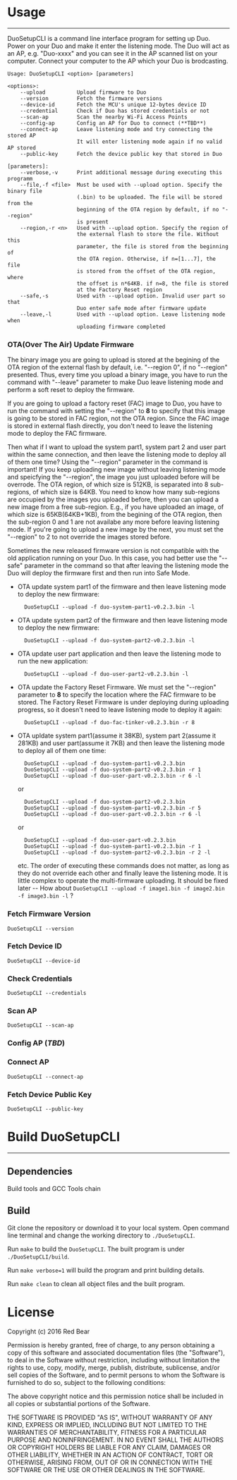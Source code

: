 # Usage
---

DuoSetupCLI is a command line interface program for setting up Duo. Power on your Duo and make it enter the listening mode. The Duo will act as an AP, e.g. "Duo-xxxx" and you can see it in the AP scanned list on your computer. Connect your computer to the AP which your Duo is brodcasting.

    Usage: DuoSetupCLI <option> [parameters] 
	
    <options>:
        --upload          Upload firmware to Duo
        --version         Fetch the firmware versions
        --device-id       Fetch the MCU's unique 12-bytes device ID
        --credential      Check if Duo has stored credentials or not
        --scan-ap         Scan the nearby Wi-Fi Access Points
        --config-ap       Config an AP for Duo to connect (**TBD**)
        --connect-ap      Leave listening mode and try connecting the stored AP
                          It will enter listening mode again if no valid AP stored
        --public-key      Fetch the device public key that stored in Duo

    [parameters]:
        --verbose,-v      Print additional message during executing this programm
        --file,-f <file>  Must be used with --upload option. Specify the binary file
                          (.bin) to be uploaded. The file will be stored from the
                          beginning of the OTA region by default, if no "--region"
                          is present
        --region,-r <n>   Used with --upload option. Specify the region of
                          the external flash to store the file. Without this
                          parameter, the file is stored from the beginning of
                          the OTA region. Otherwise, if n=[1...7], the file
                          is stored from the offset of the OTA region, where
                          the offset is n*64KB. if n=8, the file is stored
                          at the Factory Reset region
        --safe,-s         Used with --upload option. Invalid user part so that
                          Duo enter safe mode after firmware update
        --leave,-l        Used with --upload option. Leave listening mode when
                          uploading firmware completed

### OTA(Over The Air) Update Firmware

The binary image you are going to upload is stored at the begining of the OTA region of the external flash by default, i.e. "--region 0", if no "--region" presented. Thus, every time you upload a binary image, you have to run the command with "--leave" parameter to make Duo leave listening mode and perform a soft reset to deploy the firmware.    

If you are going to upload a factory reset (FAC) image to Duo, you have to run the command with setting the "--region" to **8** to specify that this image is going to be stored in FAC region, not the OTA region. Since the FAC image is stored in external flash directly, you don't need to leave the listening mode to deploy the FAC firmware.    

Then what if I want to upload the system part1, system part 2 and user part within the same connection, and then leave the listening mode to deploy all of them one time? Using the "--region" parameter in the command is important! If you keep uploading new image without leaving listening mode and speicfying the "--region", the image you just uploaded before will be overrode. The OTA region, of which size is 512KB, is separated into 8 sub-regions, of which size is 64KB. You need to know how many sub-regions are occupied by the images you uploaded before, then you can upload a new image from a free sub-region. E.g., if you have uploaded an image, of which size is 65KB(64KB+1KB), from the begining of the OTA region, then the sub-region 0 and 1 are not availabe any more before leaving listening mode. If you're going to upload a new image by the next, you must set the "--region" to 2 to not override the images stored before.

Sometimes the new released firmware version is not compatible with the old application running on your Duo. In this case, you had better use the "--safe" parameter in the command so that after leaving the listening mode the Duo will deploy the firmware first and then run into Safe Mode.

* OTA update system part1 of the firmware and then leave listening mode to deploy the new firmware:    

        DuoSetupCLI --upload -f duo-system-part1-v0.2.3.bin -l

* OTA update system part2 of the firmware and then leave listening mode to deploy the new firmware:

        DuoSetupCLI --upload -f duo-system-part2-v0.2.3.bin -l

* OTA update user part application and then leave the listening mode to run the new application:

        DuoSetupCLI --upload -f duo-user-part2-v0.2.3.bin -l

* OTA update the Factory Reset Firmware. We must set the "--region" parameter to **8** to specify the location where the FAC firmware to be stored. The Factory Reset Firmware is under deploying during uploading progress, so it doesn't need to leave listening mode to deploy it again:

        DuoSetupCLI --upload -f duo-fac-tinker-v0.2.3.bin -r 8

* OTA upldate system part1(assume it 38KB), system part 2(assume it 281KB) and user part(assume it 7KB) and then leave the listening mode to deploy all of them one time:

        DuoSetupCLI --upload -f duo-system-part1-v0.2.3.bin 
        DuoSetupCLI --upload -f duo-system-part2-v0.2.3.bin -r 1
        DuoSetupCLI --upload -f duo-user-part-v0.2.3.bin -r 6 -l

    or

        DuoSetupCLI --upload -f duo-system-part2-v0.2.3.bin 
        DuoSetupCLI --upload -f duo-system-part1-v0.2.3.bin -r 5
        DuoSetupCLI --upload -f duo-user-part-v0.2.3.bin -r 6 -l

    or

        DuoSetupCLI --upload -f duo-user-part-v0.2.3.bin 
        DuoSetupCLI --upload -f duo-system-part1-v0.2.3.bin -r 1
        DuoSetupCLI --upload -f duo-system-part2-v0.2.3.bin -r 2 -l

    etc. The order of executing these commands does not matter, as long as they do not override each other and finally leave the listening mode. It is little complex to operate the multi-firmware uploading. It should be fixed later -- How about `DuoSetupCLI --upload -f image1.bin -f image2.bin -f image3.bin -l` ?

### Fetch Firmware Version

    DuoSetupCLI --version

### Fetch Device ID

    DuoSetupCLI --device-id

### Check Credentials

    DuoSetupCLI --credentials

### Scan AP

    DuoSetupCLI --scan-ap

### Config AP (*TBD*)

### Connect AP

    DuoSetupCLI --connect-ap

### Fetch Device Public Key

    DuoSetupCLI --public-key

    
# Build DuoSetupCLI
---

## Dependencies

Build tools and GCC Tools chain

## Build
Git clone the repository or download it to your local system. Open command line terminal and change the working directory to `./DuoSetupCLI`.

Run `make` to build the `DuoSetupCLI`. The built program is under `./DuoSetupCLI/build`.

Run `make verbose=1` will build the program and print building details.

Run `make clean` to clean all object files and the built program.

# License

Copyright (c) 2016 Red Bear

Permission is hereby granted, free of charge, to any person obtaining a copy of this software and associated documentation files (the "Software"), to deal in the Software without restriction, including without limitation the rights to use, copy, modify, merge, publish, distribute, sublicense, and/or sell copies of the Software, and to permit persons to whom the Software is furnished to do so, subject to the following conditions:

The above copyright notice and this permission notice shall be included in all copies or substantial portions of the Software.

THE SOFTWARE IS PROVIDED "AS IS", WITHOUT WARRANTY OF ANY KIND, EXPRESS OR IMPLIED, INCLUDING BUT NOT LIMITED TO THE WARRANTIES OF MERCHANTABILITY, FITNESS FOR A PARTICULAR PURPOSE AND NONINFRINGEMENT. IN NO EVENT SHALL THE AUTHORS OR COPYRIGHT HOLDERS BE LIABLE FOR ANY CLAIM, DAMAGES OR OTHER LIABILITY, WHETHER IN AN ACTION OF CONTRACT, TORT OR OTHERWISE, ARISING FROM, OUT OF OR IN CONNECTION WITH THE SOFTWARE OR THE USE OR OTHER DEALINGS IN THE SOFTWARE.


  
